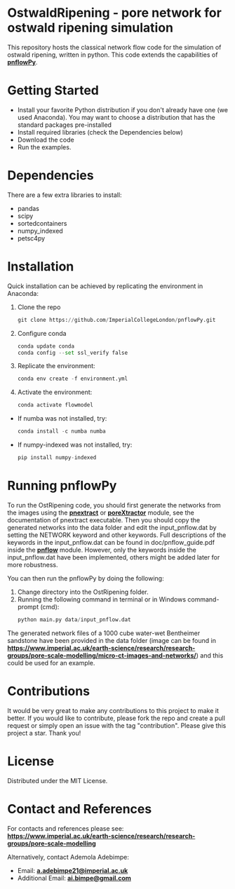# OstwaldRipening - pore network for ostwald ripening simulation 
This repository hosts the classical network flow code for the simulation of ostwald ripening, written in python. This code extends the capabilities of **[pnflowPy](https://github.com/ImperialCollegeLondon/pnflowPy.git)**.

# Getting Started
  - Install your favorite Python distribution if you don't already have one (we used Anaconda). You may want to choose a distribution that has the standard packages pre-installed
  - Install required libraries (check the Dependencies below)
  - Download the code
  - Run the examples.

# Dependencies
There are a few extra libraries to install:
  - pandas
  - scipy
  - sortedcontainers
  - numpy_indexed
  - petsc4py

# Installation
Quick installation can be achieved by replicating the environment in Anaconda:
  1. Clone the repo
     ```python
     git clone https://github.com/ImperialCollegeLondon/pnflowPy.git
  2. Configure conda
     ```python
     conda update conda
     conda config --set ssl_verify false
  3. Replicate the environment:
     ```python
     conda env create -f environment.yml
  4. Activate the environment:
     ```python
     conda activate flowmodel

  - If numba was not installed, try:
      ```python
      conda install -c numba numba
  
  - If numpy-indexed was not installed, try:
      ```python
      pip install numpy-indexed

# Running pnflowPy
To run the OstRipening code, you should first generate the networks from the images using the **[pnextract](https://github.com/ImperialCollegeLondon/pnextract)** or **[poreXtractor](https://github.com/ImperialCollegeLondon/poreOccupancyAnalysis)** module, see the documentation of pnextract executable. Then you should copy the generated networks into the data folder and edit the input_pnflow.dat by setting the NETWORK keyword and other keywords. Full descriptions of the keywords in the input_pnflow.dat can be found in doc/pnflow_guide.pdf inside the **[pnflow](https://github.com/ImperialCollegeLondon/pnflow)** module. However, only the keywords inside the input_pnflow.dat have been implemented, others might be added later for more robustness.

You can then run the pnflowPy by doing the following:
  1.  Change directory into the OstRipening folder.
  2.  Running the following command in terminal or in Windows command-prompt (cmd):
      ```python
      python main.py data/input_pnflow.dat

The generated network files of a 1000 cube water-wet Bentheimer sandstone have been provided in the data folder (image can be found in **https://www.imperial.ac.uk/earth-science/research/research-groups/pore-scale-modelling/micro-ct-images-and-networks/**) and this could be used for an example.

# Contributions
It would be very great to make any contributions to this project to make it better. If you would like to contribute, please fork the repo and create a pull request or simply open an issue with the tag "contribution". Please give this project a star. Thank you!

# License
Distributed under the MIT License.

# Contact and References
For contacts and references please see: **https://www.imperial.ac.uk/earth-science/research/research-groups/pore-scale-modelling**

Alternatively, contact Ademola Adebimpe:

  - Email: **a.adebimpe21@imperial.ac.uk**
  - Additional Email: **ai.bimpe@gmail.com**
